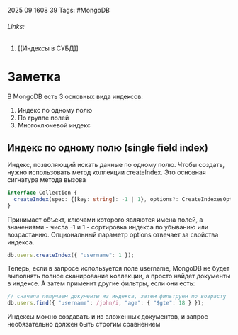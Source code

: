 2025 09 1608 39
Tags: #MongoDB 
###### Links: 
1) [[Индексы в СУБД]]
# Заметка
В MongoDB есть 3 основных вида индексов:
1) Индекс по одному полю
2) По группе полей
3) Многоключевой индекс
## Индекс по одному полю (single field index)
Индекс, позволяющий искать данные по одному полю. Чтобы создать, нужно использовать метод коллекции createIndex. Это основная сигнатура метода вызова
```ts
interface Collection {
  createIndex(spec: {[key: string]: -1 | 1}, options?: CreateIndexesOptions)
}
```
Принимает объект, ключами которого являются имена полей, а значениями - числа -1 и 1 - сортировка индекса по убыванию или возрастанию. Опциональный параметр options отвечает за свойства индекса.
```ts
db.users.createIndex({ "username": 1 });
```
Теперь, если в запросе используется поле username, MongoDB не будет выполнять полное сканирование коллекции, а просто найдет документы в индексе. А затем применит другие фильтры, если они есть:
```ts
// сначала получаем документы из индекса, затем фильтруем по возрасту
db.users.find({ "username": /john/i, "age": { "$gte": 18 } });
```
Индексы можно создавать и из вложенных документов, и запрос необязательно должен быть строгим сравнением